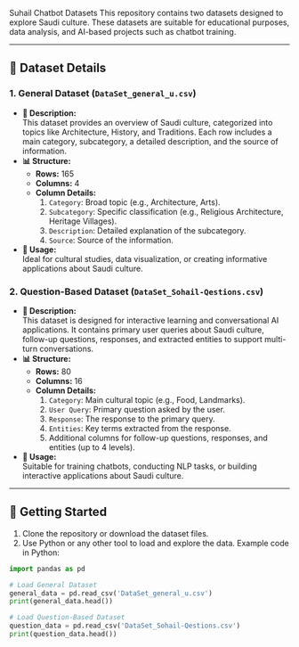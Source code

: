 Suhail Chatbot Datasets
This repository contains two datasets designed to explore Saudi culture. These datasets are suitable for educational purposes, data analysis, and AI-based projects such as chatbot training.

---

## 📂 Dataset Details  

### 1. General Dataset (`DataSet_general_u.csv`)  
- **📖 Description:**  
  This dataset provides an overview of Saudi culture, categorized into topics like Architecture, History, and Traditions. Each row includes a main category, subcategory, a detailed description, and the source of information.  
- **📊 Structure:**  
  - **Rows:** 165  
  - **Columns:** 4  
  - **Column Details:**  
    1. `Category`: Broad topic (e.g., Architecture, Arts).  
    2. `Subcategory`: Specific classification (e.g., Religious Architecture, Heritage Villages).  
    3. `Description`: Detailed explanation of the subcategory.  
    4. `Source`: Source of the information.  
- **📌 Usage:**  
  Ideal for cultural studies, data visualization, or creating informative applications about Saudi culture.

### 2. Question-Based Dataset (`DataSet_Sohail-Qestions.csv`)  
- **📖 Description:**  
  This dataset is designed for interactive learning and conversational AI applications. It contains primary user queries about Saudi culture, follow-up questions, responses, and extracted entities to support multi-turn conversations.  
- **📊 Structure:**  
  - **Rows:** 80  
  - **Columns:** 16  
  - **Column Details:**  
    1. `Category`: Main cultural topic (e.g., Food, Landmarks).  
    2. `User Query`: Primary question asked by the user.  
    3. `Response`: The response to the primary query.  
    4. `Entities`: Key terms extracted from the response.  
    5. Additional columns for follow-up questions, responses, and entities (up to 4 levels).  
- **📌 Usage:**  
  Suitable for training chatbots, conducting NLP tasks, or building interactive applications about Saudi culture.

---

## 🚀 Getting Started  

1. Clone the repository or download the dataset files.  
2. Use Python or any other tool to load and explore the data. Example code in Python:  

```python
import pandas as pd

# Load General Dataset
general_data = pd.read_csv('DataSet_general_u.csv')
print(general_data.head())

# Load Question-Based Dataset
question_data = pd.read_csv('DataSet_Sohail-Qestions.csv')
print(question_data.head())
